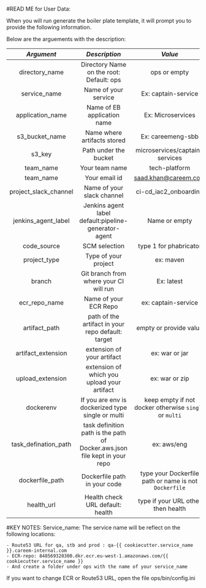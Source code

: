 #READ ME for User Data:

When you will run generate the boiler plate template, it will prompt you to provide the following information.

Below are the arguements with the description:

*Argument* | *Description* | *Value*
:---: | :---: | :---:
directory_name | Directory Name on the root: Default: ops | ops or empty
service_name | Name of your service | Ex: captain-service
application_name | Name of EB application name | Ex: Microservices
s3_bucket_name | Name where artifacts stored | Ex: careemeng-sbb
s3_key | Path under the bucket | microservices/captain-services
team_name | Your team name | tech-platform
team_name | Your email id | saad.khan@careem.com
project_slack_channel | Name of your slack channel | ci-cd_iac2_onboarding
jenkins_agent_label | Jenkins agent label default:pipeline-generator-agent | Name or empty
code_source | SCM selection | type 1 for phabricator
project_type | Type of your project | ex: maven
branch | Git branch from where your CI will run | Ex: latest
ecr_repo_name | Name of your ECR Repo | ex: captain-service
artifact_path | path of the artifact in your repo default: target | empty or provide value
artifact_extension | extension of your artifact | ex: war or jar
upload_extension | extension of which you upload your artifact| ex: war or zip
dockerenv | If you are env is dockerized type single or multi | keep empty if not docker otherwise `single` or `multi`
task_defination_path | task definition path  is the path of Docker.aws.json file kept in your repo | ex: aws/eng
dockerfile_path | Dockerfile path in your code | type your Dockerfile path or name is not `Dockerfile`
health_url | Health check URL default: health | type if your URL other then health


#KEY NOTES:
Service_name: The service name will be reflect on the following locations:

    - Route53 URL for qa, stb and prod : qa-{{ cookiecutter.service_name }}.careem-internal.com
    - ECR-repo: 848569320300.dkr.ecr.eu-west-1.amazonaws.com/{{ cookiecutter.service_name }}
    - And create a folder under ops with the name of your service_name
 If you want to change ECR or Route53 URL, open the file ops/bin/config.ini

